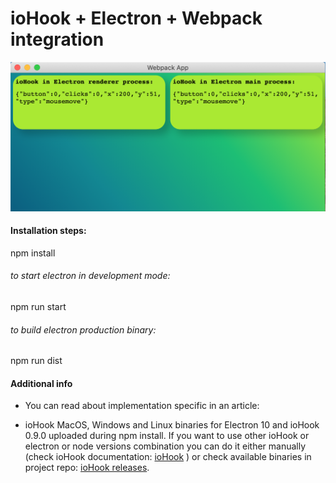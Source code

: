 # ioHook + Electron + Webpack integration

![plot](assets/preview.png)

#### Installation steps:

npm install

###### to start electron in development mode:

npm run start

###### to build electron production binary:

npm run dist

#### Additional info

* You can read about implementation specific in an article:

* ioHook MacOS, Windows and Linux binaries for Electron 10 and ioHook 0.9.0 uploaded during npm install. If you want to use other ioHook or electron or node versions combination you can do it either manually (check ioHook documentation: [ioHook](https://wilix-team.github.io/iohook/manual-build.html#building-for-specific-versions-of-node) ) or check available binaries in project repo: [ioHook releases](https://github.com/wilix-team/iohook/releases). 
